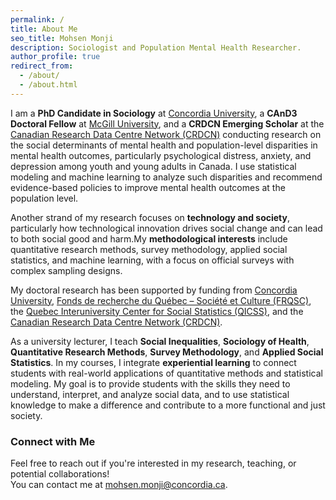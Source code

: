```yaml
---
permalink: /
title: About Me
seo_title: Mohsen Monji
description: Sociologist and Population Mental Health Researcher.
author_profile: true
redirect_from: 
  - /about/
  - /about.html
---
```



I am a **PhD Candidate in Sociology** at [Concordia University](https://www.concordia.ca/artsci/sociology-anthropology.html), a **CAnD3 Doctoral Fellow** at [McGill University](https://www.mcgill.ca/cand3/our-people/fellows-2024-25), and a **CRDCN Emerging Scholar** at the [Canadian Research Data Centre Network (CRDCN)](https://crdcn.ca) conducting research on the social determinants of mental health and population-level disparities in mental health outcomes, particularly psychological distress, anxiety, and depression among youth and young adults in Canada. I use statistical modeling and machine learning to analyze such disparities and recommend evidence-based policies to improve mental health outcomes at the population level. 

Another strand of my research focuses on **technology and society**, particularly how technological innovation drives social change and can lead to both social good and harm.My **methodological interests** include quantitative research methods, survey methodology, applied social statistics, and machine learning, with a focus on official surveys with complex sampling designs.

My doctoral research has been supported by funding from [Concordia University](https://www.concordia.ca/artsci/sociology-anthropology.html), [Fonds de recherche du Québec – Société et Culture (FRQSC)](https://www.frq.gouv.qc.ca), the [Quebec Interuniversity Center for Social Statistics (QICSS)](https://www.ciqss.org), and the [Canadian Research Data Centre Network (CRDCN)](https://crdcn.ca).

As a university lecturer, I teach **Social Inequalities**, **Sociology of Health**, **Quantitative Research Methods**, **Survey Methodology**, and **Applied Social Statistics**. In my courses, I integrate **experiential learning** to connect students with real-world applications of quantitative methods and statistical modeling. My goal is to provide students with the skills they need to understand, interpret, and analyze social data, and to use statistical knowledge to make a difference and contribute to a more functional and just society.


### Connect with Me
Feel free to reach out if you're interested in my research, teaching, or potential collaborations!  
You can contact me at [mohsen.monji@concordia.ca](mailto:mohsen.monji@concordia.ca).

